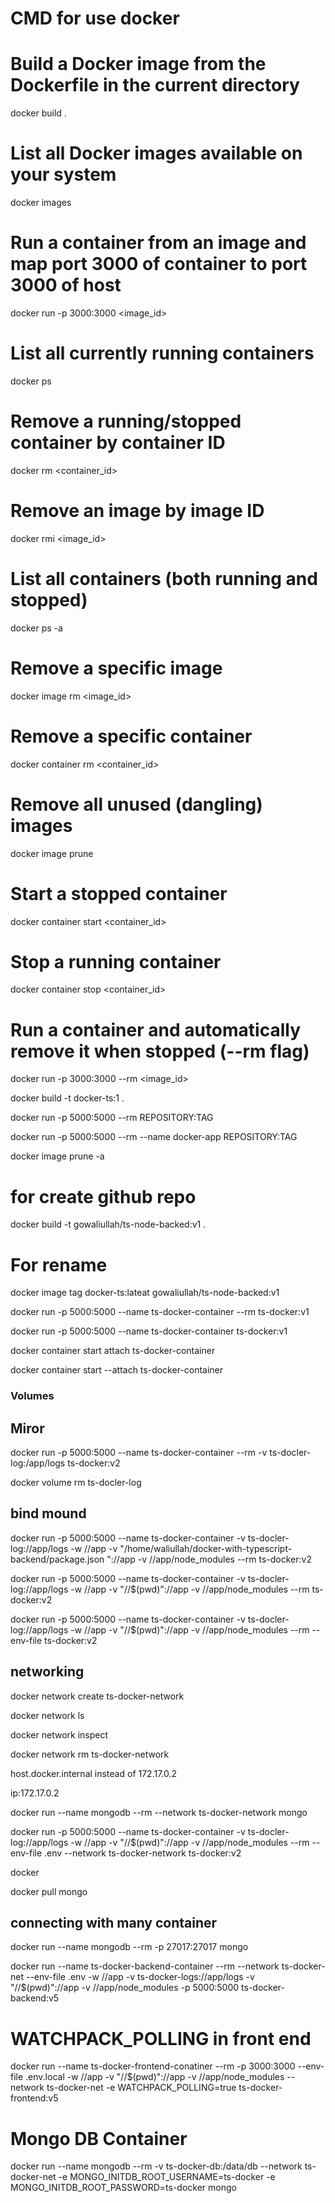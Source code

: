 # CMD for use docker


# Build a Docker image from the Dockerfile in the current directory
docker build .

# List all Docker images available on your system
docker images


# Run a container from an image and map port 3000 of container to port 3000 of host
docker run -p 3000:3000 <image_id>



# List all currently running containers
docker ps 


# Remove a running/stopped container by container ID
docker rm <container_id>


# Remove an image by image ID
docker rmi <image_id>


# List all containers (both running and stopped)
docker ps -a

# Remove a specific image
docker image rm <image_id>

# Remove a specific container
docker container rm <container_id>


# Remove all unused (dangling) images
docker image prune

# Start a stopped container
docker container start <container_id>

# Stop a running container
docker container stop <container_id>


# Run a container and automatically remove it when stopped (--rm flag)
docker run -p 3000:3000 --rm <image_id>


docker build -t docker-ts:1 .


docker run -p 5000:5000 --rm REPOSITORY:TAG


docker run -p 5000:5000 --rm --name docker-app REPOSITORY:TAG

docker image prune -a


# for create github repo
docker build -t gowaliullah/ts-node-backed:v1 .

# For rename
docker image tag docker-ts:lateat gowaliullah/ts-node-backed:v1

docker run -p 5000:5000 --name ts-docker-container --rm ts-docker:v1


docker run -p 5000:5000 --name ts-docker-container ts-docker:v1


docker container start attach ts-docker-container

docker container start --attach ts-docker-container


### Volumes
## Miror


 docker run -p 5000:5000 --name ts-docker-container --rm -v ts-docler-log:/app/logs ts-docker:v2

 docker volume rm ts-docler-log


## bind mound
docker run -p 5000:5000 --name ts-docker-container -v ts-docler-log://app/logs -w //app  -v "/home/waliullah/docker-with-typescript-backend/package.json
"://app -v //app/node_modules --rm  ts-docker:v2     

docker run -p 5000:5000 --name ts-docker-container -v ts-docler-log://app/logs -w //app  -v "//$(pwd)"://app -v //app/node_modules --rm  ts-docker:v2  

docker run -p 5000:5000 --name ts-docker-container -v ts-docler-log://app/logs -w //app  -v "//$(pwd)"://app -v //app/node_modules --rm --env-file ts-docker:v2  


## networking

docker network create ts-docker-network

docker network ls 

docker network inspect

docker network rm ts-docker-network

host.docker.internal instead of 172.17.0.2

<!-- container to container communicate -->
ip:172.17.0.2   
  
docker run --name mongodb --rm --network ts-docker-network mongo

docker run -p 5000:5000 --name ts-docker-container -v ts-docler-log://app/logs -w //app  -v "//$(pwd)"://app -v //app/node_modules --rm --env-file .env --network ts-docker-network ts-docker:v2  


docker

 docker pull mongo


 ## connecting with many container

 docker run --name mongodb --rm -p 27017:27017  mongo


 docker run --name ts-docker-backend-container --rm --network ts-docker-net --env-file .env -w //app -v ts-docker-logs://app/logs -v "//$(pwd)"://app -v //app/node_modules -p 5000:5000 ts-docker-backend:v5

# WATCHPACK_POLLING in front end
 docker run --name ts-docker-frontend-conatiner --rm -p 3000:3000 --env-file .env.local -w //app -v "//$(pwd)"://app -v //app/node_modules --network ts-docker-net -e WATCHPACK_POLLING=true ts-docker-frontend:v5

# Mongo DB Container 
 docker run --name mongodb --rm -v ts-docker-db:/data/db --network ts-docker-net -e MONGO_INITDB_ROOT_USERNAME=ts-docker -e MONGO_INITDB_ROOT_PASSWORD=ts-docker mongo